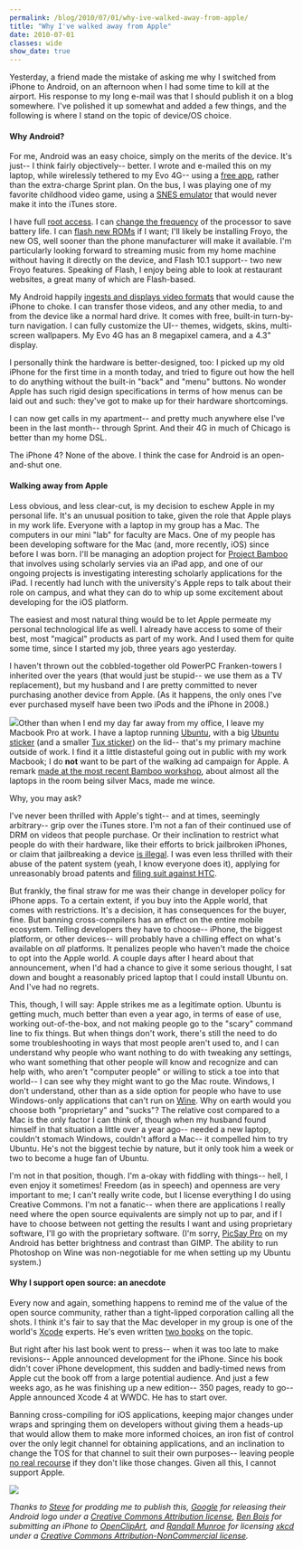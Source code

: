 ```yaml
---
permalink: /blog/2010/07/01/why-ive-walked-away-from-apple/
title: "Why I've walked away from Apple"
date: 2010-07-01
classes: wide
show_date: true
---
```

<p>Yesterday, a friend made the mistake of asking me why I switched from iPhone to Android, on an afternoon when I had some time to kill at the airport. His response to my long e-mail was that I should publish it on a blog somewhere. I've polished it up somewhat and added a few things, and the following is where I stand on the topic of device/OS choice. </p>
<h4>Why Android?</h4>
<p><a href="http://www.flickr.com/photos/quinnanya/4754719107" src="http://farm5.static.flickr.com/4093/4754719107_0491ddb798_m.jpg" alt="Android and iPhone" class="alignright"></a>For me, Android was an easy choice, simply on the merits of the device. It's just-- I think fairly objectively-- better. I wrote and e-mailed this on my laptop, while wirelessly tethered to my Evo 4G-- using a <a href="http://code.google.com/p/android-wifi-tether/">free app</a>, rather than the extra-charge Sprint plan. On the bus, I was playing one of my favorite childhood video game, using a <a href="http://phandroid.com/2009/06/12/snesoid-%E2%80%93-emulating-snes/">SNES emulator</a> that would never make it into the iTunes store.</p>
<p>I have full <a href="http://www.unrevoked.com">root access</a>. I can <a href="http://www.androlib.com/android.application.org-freecoder-widgets-overclock-zww.aspx">change the frequency</a> of the processor to save battery life. I can <a href="http://www.simplemobilereview.com/a-new-way-to-manage-rooted-android-%E2%80%93-rom-manager/">flash new ROMs</a> if I want; I'll likely be installing Froyo, the new OS, well sooner than the phone manufacturer will make it available. I'm particularly looking forward to streaming music from my home machine without having it directly on the device, and Flash 10.1 support-- two new Froyo features. Speaking of Flash, I enjoy being able to look at restaurant websites, a great many of which are Flash-based.</p>
<p>My Android happily <a href="http://www.xperiax10.net/2010/06/22/rockplayer-divx-app-for-android-enters-public-beta/">ingests and displays video formats</a> that would cause the iPhone to choke. I can transfer those videos, and any other media, to and from the device like a normal hard drive. It comes with free, built-in turn-by-turn navigation. I can fully customize the UI-- themes, widgets, skins, multi-screen wallpapers. My Evo 4G has an 8 megapixel camera, and a 4.3" display.</p>
<p>I personally think the hardware is better-designed, too: I picked up my old iPhone for the first time in a month today, and tried to figure out how the hell to do anything without the built-in "back" and "menu" buttons. No wonder Apple has such rigid design specifications in terms of how menus can be laid out and such: they've got to make up for their hardware sho‌rtcomings.</p>
<p>I can now get calls in my apartment-- and pretty much anywhere else I've been in the last month-- through Sprint. And their 4G in much of Chicago is better than my home DSL.</p>
<p>The iPhone 4? None of the above. I think the case for Android is an open-and-shut one.</p>
<h4>Walking away from Apple</h4>
<p>Less obvious, and less clear-cut, is my decision to eschew Apple in my personal life. It's an unusual position to take, given the role that Apple plays in my work life. Everyone with a laptop in my group has a Mac. The computers in our mini "lab" for faculty are Macs. One of my people has been developing software for the Mac (and, more recently, iOS) since before I was born. I'll be managing an adoption project for <a href="http://www.projectbamboo.org">Project Bamboo</a> that involves using scholarly servies via an iPad app, and one of our ongoing projects is investigating interesting scholarly applications for the iPad. I recently had lunch with the university's Apple reps to talk about their role on campus, and what they can do to whip up some excitement about developing for the iOS platform.</p>
<p>The easiest and most natural thing would be to let Apple permeate my personal technological life as well. I already have access to some of their best, most "magical" products as part of my work. And I used them for quite some time, since I started my job, three years ago yesterday.</p>
<p>I haven't thrown out the cobbled-together old PowerPC Franken-towers I inherited over the years (that would just be stupid-- we use them as a TV replacement), but my husband and I are pretty committed to never purchasing another device from Apple. (As it happens, the only ones I've ever purchased myself have been two iPods and the iPhone in 2008.)</p>
<p><a href="http://www.flickr.com/photos/quinnanya/4752354561"><img src="http://farm5.static.flickr.com/4076/4752354561_e393a82a4c_m.jpg" class="alignright" /></a>Other than when I end my day far away from my office, I leave my Macbook Pro at work. I have a laptop running <a href="http://www.ubuntu.com/">Ubuntu</a>, with a big <a href="http://shop.canonical.com/product_info.php?products_id=125">Ubuntu sticker</a> (and a smaller <a href="http://www.thinkgeek.com/homeoffice/stickers/5b43/">Tux sticker</a>) on the lid-- that's my primary machine outside of work. I find it a little distasteful going out in public with my work Macbook; I do <strong>not</strong> want to be part of the walking ad campaign for Apple. A remark <a href="http://twitter.com/jdrouin/status/16407291760">made at the most recent Bamboo workshop</a>, about almost all the laptops in the room being silver Macs, made me wince.</p>
<p>Why, you may ask?</p>
<p>I've never been thrilled with Apple's tight-- and at times, seemingly arbitrary-- grip over the iTunes store. I'm not a fan of their continued use of DRM on videos that people purchase. Or their inclination to restrict what people do with their hardware, like their efforts to brick jailbroken iPhones, or claim that jailbreaking a device <a href="http://www.cultofmac.com/apple-calls-jailbreaking-iphones-a-crime/8330">is illegal</a>. I was even less thrilled with their abuse of the patent system (yeah, I know everyone does it), applying for unreasonably broad patents and <a href="http://www.engadget.com/2010/03/02/apple-vs-htc-a-patent-breakdown/">filing suit against HTC</a>.</p>
<p>But frankly, the final straw for me was their change in developer policy for iPhone apps. To a certain extent, if you buy into the Apple world, that comes with restrictions. It's a decision, it has consequences for the buyer, fine. But banning cross-compilers has an effect on the entire mobile ecosystem. Telling developers they have to choose-- iPhone, the biggest platform, or other devices-- will probably have a chilling effect on what's available on <em>all</em> platforms. It penalizes people who haven't made the choice to opt into the Apple world. A couple days after I heard about that announcement, when I'd had a chance to give it some serious thought, I sat down and bought a reasonably priced laptop that I could install Ubuntu on. And I've had no regrets.</p>
<p>This, though, I will say: Apple strikes me as a legitimate option. Ubuntu is getting much, much better than even a year ago, in terms of ease of use, working out-of-the-box, and not making people go to the "scary" command line to fix things. But when things don't work, there's still the need to do some troubleshooting in ways that most people aren't used to, and I can understand why people who want nothing to do with tweaking any settings, who want something that other people will know and recognize and can help with, who aren't "computer people" or willing to stick a toe into that world-- I can see why they might want to go the Mac route. Windows, I don't understand, other than as a side option for people who have to use Windows-only applications that can't run on <a href="http://www.winehq.org/">Wine</a>. Why on earth would you choose both "proprietary" and "sucks"? The relative cost compared to a Mac is the only factor I can think of, though when my husband found himself in that situation a little over a year ago-- needed a new laptop, couldn't stomach Windows, couldn't afford a Mac-- it compelled him to try Ubuntu. He's not the biggest techie by nature, but it only took him a week or two to become a huge fan of Ubuntu.</p>
<p>I'm not in that position, though. I'm a-okay with fiddling with things-- hell, I even enjoy it sometimes! Freedom (as in speech) and openness are very important to me; I can't really write code, but I license everything I do using Creative Commons. I'm not a fanatic-- when there are applications I really need where the open source equivalents are simply not up to par, and if I have to choose between not getting the results I want and using proprietary software, I'll go with the proprietary software. (I'm sorry, <a href="http://www.picsaypro.com/">PicSay Pro</a> on my Android has better brightness and contrast than GIMP. The ability to run Photoshop on Wine was non-negotiable for me when setting up my Ubuntu system.)</p>
<h4>Why I support open source: an anecdote</h4>
<p>Every now and again, something happens to remind me of the value of the open source community, rather than a tight-lipped corporation calling all the shots. I think it's fair to say that the Mac developer in my group is one of the world's <a href="http://en.wikipedia.org/wiki/Xcode">Xcode</a> experts. He's even written <a href="http://www.amazon.com/Fritz-Anderson/e/B001ILOBQO/">two books</a> on the topic.</p>
<p>But right after his last book went to press-- when it was too late to make revisions-- Apple announced development for the iPhone. Since his book didn't cover iPhone development, this sudden and badly-timed news from Apple cut the book off from a large potential audience. And just a few weeks ago, as he was finishing up a new edition-- 350 pages, ready to go-- Apple announced Xcode 4 at WWDC. He has to start over.</p>
<p>Banning cross-compiling for iOS applications, keeping major changes under wraps and springing them on developers without giving them a heads-up that would allow them to make more informed choices, an iron fist of control over the only legit channel for obtaining applications, and an inclination to change the TOS for that channel to suit their own purposes-- leaving people <a href="http://www.theregister.co.uk/2010/06/25/apple_location_terms_and_conditions/">no real recourse</a> if they don't like those changes. Given all this, I cannot support Apple.</p>
<p><a href="http://www.flickr.com/photos/quinnanya/4755389800/"><img src="http://farm5.static.flickr.com/4096/4755389800_3480c33463.jpg" /></a></p>
<p><em>Thanks to <a href="http://stevemasover.blogspot.com/">Steve</a> for prodding me to publish this, <a href="http://www.android.com/branding.html">Google</a> for releasing their Android logo under a <a href="http://creativecommons.org/licenses/by/3.0/">Creative Commons Attribution license</a>, <a href="http://www.openclipart.org/detail/29379">Ben Bois</a> for submitting an iPhone to <a href="http://openclipart.org/">OpenClipArt</a>, and <a href="http://www.xkcd.org/about/">Randall Munroe</a> for licensing <a href="http://www.xkcd.org/743/">xkcd</a> under a <a href="http://creativecommons.org/licenses/by-nc/2.5/">Creative Commons Attribution-NonCommercial license</a>.</em></p>
